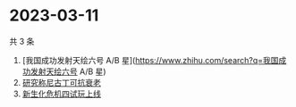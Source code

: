 # 2023-03-11

共 3 条

<!-- BEGIN ZHIHUSEARCH -->
<!-- 最后更新时间 Sat Mar 11 2023 05:08:34 GMT+0800 (China Standard Time) -->
1. [我国成功发射天绘六号 A/B 星](https://www.zhihu.com/search?q=我国成功发射天绘六号 A/B 星)
1. [研究称尼古丁可抗衰老](https://www.zhihu.com/search?q=研究称尼古丁可抗衰老)
1. [新生化危机四试玩上线](https://www.zhihu.com/search?q=新生化危机四试玩上线)
<!-- END ZHIHUSEARCH -->
